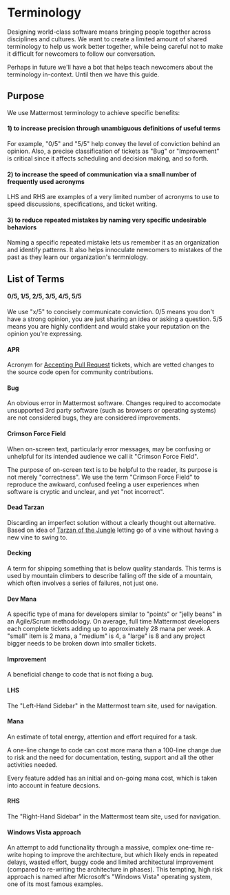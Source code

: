 # Terminology 

Designing world-class software means bringing people together across disciplines and cultures. We want to create a limited amount of shared terminology to help us work better together, while being careful not to make it difficult for newcomers to follow our conversation. 

Perhaps in future we'll have a bot that helps teach newcomers about the terminology in-context. Until then we have this guide. 

## Purpose

We use Mattermost terminology to achieve specific benefits: 

#### 1) to increase precision through unambiguous definitions of useful terms

For example, "0/5" and "5/5" help convey the level of conviction behind an opinion. Also, a precise classification of tickets as "Bug" or "Improvement" is critical since it affects scheduling and decision making, and so forth. 

#### 2) to increase the speed of communication via a small number of frequently used acronyms 

LHS and RHS are examples of a very limited number of acronyms to use to speed discussions, specifications, and ticket writing. 

#### 3) to reduce repeated mistakes by naming very specific undesirable behaviors

Naming a specific repeated mistake lets us remember it as an organization and identify patterns. It also helps innoculate newcomers to mistakes of the past as they learn our organization's termniology. 

## List of Terms

#### 0/5, 1/5, 2/5, 3/5, 4/5, 5/5 

We use "x/5" to concisely communicate conviction. 0/5 means you don't have a strong opinion, you are just sharing an idea or asking a question. 5/5 means you are highly confident and would stake your reputation on the opinion you're expressing. 

#### APR

Acronym for [Accepting Pull Request](http://docs.mattermost.com/process/accepting-pull-request.html) tickets, which are vetted changes to the source code open for community contributions.  

#### Bug

An obvious error in Mattermost software. Changes required to accomodate unsupported 3rd party software (such as browsers or operating systems) are not considered bugs, they are considered improvements. 

#### Crimson Force Field

When on-screen text, particularly error messages, may be confusing or unhelpful for its intended audience we call it "Crimson Force Field". 

The purpose of on-screen text is to be helpful to the reader, its purpose is not merely "correctness". We use the term "Crimson Force Field" to reproduce the awkward, confused feeling a user experiences when software is cryptic and unclear, and yet "not incorrect". 

#### Dead Tarzan 

Discarding an imperfect solution without a clearly thought out alternative. Based on idea of [Tarzan of the Jungle](https://en.wikipedia.org/wiki/Tarzan) letting go of a vine without having a new vine to swing to. 

#### Decking 

A term for shipping something that is below quality standards. This terms is used by mountain climbers to describe falling off the side of a mountain, which often involves a series of failures, not just one.

#### Dev Mana

A specific type of mana for developers similar to "points" or "jelly beans" in an Agile/Scrum methodology. On average, full time Mattermost developers each complete tickets adding up to approximately 28 mana per week. A "small" item is 2 mana, a "medium" is 4, a "large" is 8 and any project bigger needs to be broken down into smaller tickets. 

#### Improvement 

A beneficial change to code that is not fixing a bug. 

#### LHS

The "Left-Hand Sidebar" in the Mattermost team site, used for navigation.

#### Mana

An estimate of total energy, attention and effort required for a task. 

A one-line change to code can cost more mana than a 100-line change due to risk and the need for documentation, testing, support and all the other activities needed. 

Every feature added has an initial and on-going mana cost, which is taken into account in feature decsions. 

#### RHS

The "Right-Hand Sidebar" in the Mattermost team site, used for navigation.

#### Windows Vista approach

An attempt to add functionality through a massive, complex one-time re-write hoping to improve the architecture, but which likely ends in repeated delays, wasted effort, buggy code and limited architectural improvement (compared to re-writing the architecture in phases). This tempting, high risk approach is named after Microsoft's "Windows Vista" operating system, one of its most famous examples.

